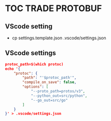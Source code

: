 # TOC TRADE PROTOBUF

## VScode setting

- cp settings.template.json .vscode/settings.json

## VScode settings

```json
protoc_path=$(which protoc)
echo '{
    "protoc": {
        "path": "'$protoc_path'",
        "compile_on_save": false,
        "options": [
            "--proto_path=protos/v3",
            "--python_out=src/python",
            "--go_out=src/go"
        ]
    }
}' > .vscode/settings.json
```
